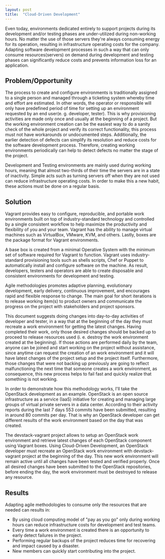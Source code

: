 ```yaml
---
layout: post
title:  "Cloud-Driven Development"
---
```

Even today, environments dedicated entirely to support projects during its
development and/or testing phases are under-utilized during non-working
hours. No matter the use of those servers they're always consuming energy for
its operation, resulting in infrastructure operating costs for the company.
Adapting software development processes in such a way that can only consume
resources(servers) on demand during development and testing phases can
significantly reduce costs and prevents information loss for an application.

## Problem/Opportunity

The process to create and configure environments is traditionally assigned to a
single person and managed through a ticketing system whereby time and effort
are estimated. In other words, the operator or responsible will only have
predefined period of time for setting up an environment requested by an end
user(e. g. developer, tester). This is why provisioning activities are made
only once and usually at the beginning of a project. But the working
environment creation can be the easiest way to do a sanity check of the whole
project and verify its correct functionality, this process must not have
workarounds or undocumented steps.  Additionally, the earlier detection of
defects can simplify its resolution and reduce costs for the software
development process. Therefore, creating working environments periodically can
help to detect defects no matter the stage of the project.

Development and Testing environments are mainly used during working hours,
meaning that almost two-thirds of their time the servers are in a state of
inactivity. Simple acts such as turning servers off when they are not used can
reduce infrastructure operating costs. In order to make this a new habit, these
actions must be done on a regular basis.

## Solution

Vagrant provides easy to configure, reproducible, and portable work environments
built on top of industry-standard technology and controlled by a single
consistent workflow to help maximize the productivity and flexibility of you
and your team. Vagrant has the ability to manage virtual machines such as
VirtualBox, VMware, KVM, and others. Lastly, boxes are the package format for
Vagrant environments.

A base box is created from a minimal Operative System with the minimum set of
software required for Vagrant to function.  Vagrant uses industry-standard
provisioning tools such as shells scripts, Chef or Puppet to automatically
install and configure software on the machine.  As result, developers, testers
and operators are able to create disposable and consistent environments for
development and testing.

Agile methodologies promotes adaptive planning, evolutionary development, early
delivery, continuous improvement, and encourages rapid and flexible response to
change. The main goal for short iterations is to release working item(s) to
product owners and communicate the progress on the project with stakeholders
and project sponsors.

This document suggests doing changes into day-to-day activities of developer
and tester, in a way that at the beginning of the day they must recreate a work
environment for getting the latest changes.  Having completed their work, only
those desired changes should be backed up to proceed to release resources used
(i. e. destroy the work environment created at the beginning).  If those
actions are performed daily by the team, anyone can be joined and start working
on the project without assistance, since anytime can request the creation of an
work environment and it will have latest changes of the project setup and the
project itself. Furthermore, those changes that were not backing up previously
are going to reflect malfunctioning the next time that someone creates a work
environment, as consequence, this new process helps to fail fast and quickly
realize that something is not working.

In order to demonstrate how this methodology works, I'll take the OpenStack
development as an example. OpenStack is an open source infrastructure as a
service (IaaS) initiative for creating and managing large groups of virtual
private servers in a data center. According to their activity reports during
the last 7 days 553 commits have been submitted, resulting in around 80
commits per day. That is why an OpenStack developer can get different results
of the work environment based on the day that was created.

The devstack-vagrant project allows to setup an OpenStack work environment and
retrieve latest changes of each OpenStack component using Vagrant boxes.  Using
Cloud-Driven Development, an OpenStack developer must recreate an OpenStack work
environment with devstack-vagrant project at the beginning of the day.  This new
work environment will remain active until all changes have been tested and
verified properly. Once all desired changes have been submitted to the OpenStack
repositories, before ending the day, the work environment must be destroyed to
release any resource.

## Results

Adapting agile methodologies to consume only the resources that are needed can
results in:

+ By using cloud computing model of "pay as you go" only during working hours
can reduce infrastructure costs for development and test teams.
+ Every time a work environment is created there is an opportunity to early
detect failures in the project.
+ Performing regular backups of the project reduces time for recovering and
impact caused by a disaster.
+ New members can quickly start contributing into the project.
